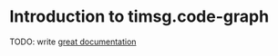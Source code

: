 # Introduction to timsg.code-graph

TODO: write [great documentation](http://jacobian.org/writing/what-to-write/)
